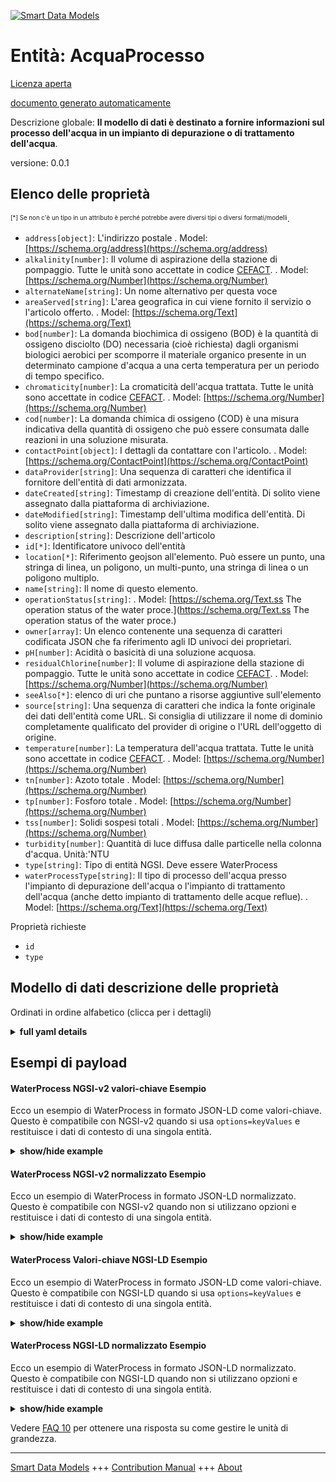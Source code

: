 <!-- 10-Header -->  
[![Smart Data Models](https://smartdatamodels.org/wp-content/uploads/2022/01/SmartDataModels_logo.png "Logo")](https://smartdatamodels.org)  
Entità: AcquaProcesso  
=====================<!-- /10-Header -->  
<!-- 15-License -->  
[Licenza aperta](https://github.com/smart-data-models//dataModel.WasteWater/blob/master/WaterProcess/LICENSE.md)  
[documento generato automaticamente](https://docs.google.com/presentation/d/e/2PACX-1vTs-Ng5dIAwkg91oTTUdt8ua7woBXhPnwavZ0FxgR8BsAI_Ek3C5q97Nd94HS8KhP-r_quD4H0fgyt3/pub?start=false&loop=false&delayms=3000#slide=id.gb715ace035_0_60)  
<!-- /15-License -->  
<!-- 20-Description -->  
Descrizione globale: **Il modello di dati è destinato a fornire informazioni sul processo dell'acqua in un impianto di depurazione o di trattamento dell'acqua**.  
versione: 0.0.1  
<!-- /20-Description -->  
<!-- 30-PropertiesList -->  

## Elenco delle proprietà  

<sup><sub>[*] Se non c'è un tipo in un attributo è perché potrebbe avere diversi tipi o diversi formati/modelli</sub></sup>.  
- `address[object]`: L'indirizzo postale  . Model: [https://schema.org/address](https://schema.org/address)- `alkalinity[number]`: Il volume di aspirazione della stazione di pompaggio. Tutte le unità sono accettate in codice [CEFACT](https://www.unece.org/cefact.html).  . Model: [https://schema.org/Number](https://schema.org/Number)- `alternateName[string]`: Un nome alternativo per questa voce  - `areaServed[string]`: L'area geografica in cui viene fornito il servizio o l'articolo offerto.  . Model: [https://schema.org/Text](https://schema.org/Text)- `bod[number]`: La domanda biochimica di ossigeno (BOD) è la quantità di ossigeno disciolto (DO) necessaria (cioè richiesta) dagli organismi biologici aerobici per scomporre il materiale organico presente in un determinato campione d'acqua a una certa temperatura per un periodo di tempo specifico.  - `chromaticity[number]`: La cromaticità dell'acqua trattata. Tutte le unità sono accettate in codice [CEFACT](https://www.unece.org/cefact.html).  . Model: [https://schema.org/Number](https://schema.org/Number)- `cod[number]`: La domanda chimica di ossigeno (COD) è una misura indicativa della quantità di ossigeno che può essere consumata dalle reazioni in una soluzione misurata.  - `contactPoint[object]`: I dettagli da contattare con l'articolo.  . Model: [https://schema.org/ContactPoint](https://schema.org/ContactPoint)- `dataProvider[string]`: Una sequenza di caratteri che identifica il fornitore dell'entità di dati armonizzata.  - `dateCreated[string]`: Timestamp di creazione dell'entità. Di solito viene assegnato dalla piattaforma di archiviazione.  - `dateModified[string]`: Timestamp dell'ultima modifica dell'entità. Di solito viene assegnato dalla piattaforma di archiviazione.  - `description[string]`: Descrizione dell'articolo  - `id[*]`: Identificatore univoco dell'entità  - `location[*]`: Riferimento geojson all'elemento. Può essere un punto, una stringa di linea, un poligono, un multi-punto, una stringa di linea o un poligono multiplo.  - `name[string]`: Il nome di questo elemento.  - `operationStatus[string]`:   . Model: [https://schema.org/Text.ss The operation status of the water proce.](https://schema.org/Text.ss The operation status of the water proce.)- `owner[array]`: Un elenco contenente una sequenza di caratteri codificata JSON che fa riferimento agli ID univoci dei proprietari.  - `pH[number]`: Acidità o basicità di una soluzione acquosa.  - `residualChlorine[number]`: Il volume di aspirazione della stazione di pompaggio. Tutte le unità sono accettate in codice [CEFACT](https://www.unece.org/cefact.html).  . Model: [https://schema.org/Number](https://schema.org/Number)- `seeAlso[*]`: elenco di uri che puntano a risorse aggiuntive sull'elemento  - `source[string]`: Una sequenza di caratteri che indica la fonte originale dei dati dell'entità come URL. Si consiglia di utilizzare il nome di dominio completamente qualificato del provider di origine o l'URL dell'oggetto di origine.  - `temperature[number]`: La temperatura dell'acqua trattata. Tutte le unità sono accettate in codice [CEFACT](https://www.unece.org/cefact.html).  . Model: [https://schema.org/Number](https://schema.org/Number)- `tn[number]`: Azoto totale  . Model: [https://schema.org/Number](https://schema.org/Number)- `tp[number]`: Fosforo totale  . Model: [https://schema.org/Number](https://schema.org/Number)- `tss[number]`: Solidi sospesi totali  . Model: [https://schema.org/Number](https://schema.org/Number)- `turbidity[number]`: Quantità di luce diffusa dalle particelle nella colonna d'acqua. Unità:'NTU  - `type[string]`: Tipo di entità NGSI. Deve essere WaterProcess  - `waterProcessType[string]`: Il tipo di processo dell'acqua presso l'impianto di depurazione dell'acqua o l'impianto di trattamento dell'acqua (anche detto impianto di trattamento delle acque reflue).  . Model: [https://schema.org/Text](https://schema.org/Text)<!-- /30-PropertiesList -->  
<!-- 35-RequiredProperties -->  
Proprietà richieste  
- `id`  - `type`  <!-- /35-RequiredProperties -->  
<!-- 40-RequiredProperties -->  
<!-- /40-RequiredProperties -->  
<!-- 50-DataModelHeader -->  
## Modello di dati descrizione delle proprietà  
Ordinati in ordine alfabetico (clicca per i dettagli)  
<!-- /50-DataModelHeader -->  
<!-- 60-ModelYaml -->  
<details><summary><strong>full yaml details</strong></summary>    
```yaml  
WaterProcess:    
  description: The data model is intended to provide information about water process at water purification plant or water treatment plant    
  properties:    
    address:    
      description: The mailing address    
      properties:    
        addressCountry:    
          description: 'Property. The country. For example, Spain. Model:''https://schema.org/addressCountry'''    
          type: string    
        addressLocality:    
          description: 'Property. The locality in which the street address is, and which is in the region. Model:''https://schema.org/addressLocality'''    
          type: string    
        addressRegion:    
          description: 'Property. The region in which the locality is, and which is in the country. Model:''https://schema.org/addressRegion'''    
          type: string    
        district:    
          description: 'A district is a type of administrative division that, in some countries, is managed by the local government.'    
          type: string    
        postOfficeBoxNumber:    
          description: 'Property. The post office box number for PO box addresses. For example, 03578. Model:''https://schema.org/postOfficeBoxNumber'''    
          type: string    
        postalCode:    
          description: 'Property. The postal code. For example, 24004. Model:''https://schema.org/https://schema.org/postalCode'''    
          type: string    
        streetAddress:    
          description: 'Property. The street address. Model:''https://schema.org/streetAddress'''    
          type: string    
        streetNr:    
          description: Number identifying a specific property on a public street.    
          type: string    
      type: object    
      x-ngsi:    
        model: https://schema.org/address    
        type: Property    
    alkalinity:    
      description: 'The intake volume of the pump station. All units are accepted in [CEFACT](https://www.unece.org/cefact.html) code.'    
      type: number    
      x-ngsi:    
        model: https://schema.org/Number    
        type: Property    
        units: cubic metre per second    
    alternateName:    
      description: An alternative name for this item    
      type: string    
      x-ngsi:    
        type: Property    
    areaServed:    
      description: The geographic area where a service or offered item is provided    
      type: string    
      x-ngsi:    
        model: https://schema.org/Text    
        type: Property    
    bod:    
      description: Biochemical oxygen demand (BOD) is the amount of dissolved oxygen (DO) needed (i.e. demanded) by aerobic biological organisms to break down organic material present in a given water sample at certain temperature over a specific time period    
      minimum: 0    
      type: number    
      x-ngsi:    
        type: Property    
        units: mg/l    
    chromaticity:    
      description: 'The chromaticity of the processed water. All units are accepted in [CEFACT](https://www.unece.org/cefact.html) code.'    
      type: number    
      x-ngsi:    
        model: https://schema.org/Number    
        type: Property    
        units: none    
    cod:    
      description: Chemical oxygen demand (COD) is an indicative measure of the amount of oxygen that can be consumed by reactions in a measured solution    
      minimum: 0    
      type: number    
      x-ngsi:    
        type: Property    
        units: mg/l    
    contactPoint:    
      description: The details to contact with the item.    
      properties:    
        areaServed:    
          description: Property. The geographic area where a service or offered item is provided. Supersedes serviceArea.    
          type: string    
        availabilityRestriction:    
          anyOf:    
            - description: Property. Array of identifiers format of any NGSI entity.    
              items:    
                maxLength: 256    
                minLength: 1    
                pattern: ^[\w\-\.\{\}\$\+\*\[\]`|~^@!,:\\]+$    
                type: string    
              type: array    
            - description: Property. Array of identifiers format of any NGSI entity.    
              items:    
                format: uri    
                type: string    
              type: array    
          description: 'Relationship. Model:''http://schema.org/hoursAvailable''. This property links a contact point to information about when the contact point is not available. The details are provided using the Opening Hours Specification class.'    
        availableLanguage:    
          anyOf:    
            - anyOf:    
                - type: string    
                - items:    
                    type: string    
                  type: array    
          description: 'Property. Model:''http://schema.org/availableLanguage''. A language someone may use with or at the item, service or place. Please use one of the language codes from the IETF BCP 47 standard. It is implemented the Text option but it could be also Language'    
        contactOption:    
          anyOf:    
            - type: string    
            - items:    
                type: string    
              type: array    
          description: 'Property. Model:''http://schema.org/contactOption''. An option available on this contact point (e.g. a toll-free number or support for hearing-impaired callers).'    
        contactType:    
          description: Property. Contact type of this item.    
          type: string    
        email:    
          description: Property. Email address of owner.    
          format: idn-email    
          type: string    
        faxNumber:    
          description: 'Property. Model:''http://schema.org/Text''. The fax number.'    
          type: string    
        name:    
          description: Property. The name of this item.    
          type: string    
        productSupported:    
          description: 'Property. Model:''http://schema.org/Text''. The product or service this support contact point is related to (such as product support for a particular product line). This can be a specific product or product line (e.g. "iPhone") or a general category of products or services (e.g. "smartphones").'    
          type: string    
        telephone:    
          description: Property. Telephone of this contact.    
          type: string    
        url:    
          description: Property. URL which provides a description or further information about this item.    
          format: uri    
          type: string    
      type: object    
      x-ngsi:    
        model: https://schema.org/ContactPoint    
        type: Property    
    dataProvider:    
      description: A sequence of characters identifying the provider of the harmonised data entity.    
      type: string    
      x-ngsi:    
        type: Property    
    dateCreated:    
      description: Entity creation timestamp. This will usually be allocated by the storage platform.    
      format: date-time    
      type: string    
      x-ngsi:    
        type: Property    
    dateModified:    
      description: Timestamp of the last modification of the entity. This will usually be allocated by the storage platform.    
      format: date-time    
      type: string    
      x-ngsi:    
        type: Property    
    description:    
      description: A description of this item    
      type: string    
      x-ngsi:    
        type: Property    
    id:    
      anyOf: &waterprocess_-_properties_-_owner_-_items_-_anyof    
        - description: Property. Identifier format of any NGSI entity    
          maxLength: 256    
          minLength: 1    
          pattern: ^[\w\-\.\{\}\$\+\*\[\]`|~^@!,:\\]+$    
          type: string    
        - description: Property. Identifier format of any NGSI entity    
          format: uri    
          type: string    
      description: Unique identifier of the entity    
      x-ngsi:    
        type: Property    
    location:    
      description: 'Geojson reference to the item. It can be Point, LineString, Polygon, MultiPoint, MultiLineString or MultiPolygon'    
      oneOf:    
        - description: GeoProperty. Geojson reference to the item. Point    
          properties:    
            bbox:    
              items:    
                type: number    
              minItems: 4    
              type: array    
            coordinates:    
              items:    
                type: number    
              minItems: 2    
              type: array    
            type:    
              enum:    
                - Point    
              type: string    
          required:    
            - type    
            - coordinates    
          title: GeoJSON Point    
          type: object    
        - description: GeoProperty. Geojson reference to the item. LineString    
          properties:    
            bbox:    
              items:    
                type: number    
              minItems: 4    
              type: array    
            coordinates:    
              items:    
                items:    
                  type: number    
                minItems: 2    
                type: array    
              minItems: 2    
              type: array    
            type:    
              enum:    
                - LineString    
              type: string    
          required:    
            - type    
            - coordinates    
          title: GeoJSON LineString    
          type: object    
        - description: GeoProperty. Geojson reference to the item. Polygon    
          properties:    
            bbox:    
              items:    
                type: number    
              minItems: 4    
              type: array    
            coordinates:    
              items:    
                items:    
                  items:    
                    type: number    
                  minItems: 2    
                  type: array    
                minItems: 4    
                type: array    
              type: array    
            type:    
              enum:    
                - Polygon    
              type: string    
          required:    
            - type    
            - coordinates    
          title: GeoJSON Polygon    
          type: object    
        - description: GeoProperty. Geojson reference to the item. MultiPoint    
          properties:    
            bbox:    
              items:    
                type: number    
              minItems: 4    
              type: array    
            coordinates:    
              items:    
                items:    
                  type: number    
                minItems: 2    
                type: array    
              type: array    
            type:    
              enum:    
                - MultiPoint    
              type: string    
          required:    
            - type    
            - coordinates    
          title: GeoJSON MultiPoint    
          type: object    
        - description: GeoProperty. Geojson reference to the item. MultiLineString    
          properties:    
            bbox:    
              items:    
                type: number    
              minItems: 4    
              type: array    
            coordinates:    
              items:    
                items:    
                  items:    
                    type: number    
                  minItems: 2    
                  type: array    
                minItems: 2    
                type: array    
              type: array    
            type:    
              enum:    
                - MultiLineString    
              type: string    
          required:    
            - type    
            - coordinates    
          title: GeoJSON MultiLineString    
          type: object    
        - description: GeoProperty. Geojson reference to the item. MultiLineString    
          properties:    
            bbox:    
              items:    
                type: number    
              minItems: 4    
              type: array    
            coordinates:    
              items:    
                items:    
                  items:    
                    items:    
                      type: number    
                    minItems: 2    
                    type: array    
                  minItems: 4    
                  type: array    
                type: array    
              type: array    
            type:    
              enum:    
                - MultiPolygon    
              type: string    
          required:    
            - type    
            - coordinates    
          title: GeoJSON MultiPolygon    
          type: object    
      x-ngsi:    
        type: GeoProperty    
    name:    
      description: The name of this item.    
      type: string    
      x-ngsi:    
        type: Property    
    operationStatus:    
      description: ""    
      enum:    
        - normal    
        - watch    
        - warning    
      type: string    
      x-ngsi:    
        model: 'https://schema.org/Text.ss The operation status of the water proce.'    
        type: Property    
    owner:    
      description: A List containing a JSON encoded sequence of characters referencing the unique Ids of the owner(s)    
      items:    
        anyOf: *waterprocess_-_properties_-_owner_-_items_-_anyof    
        description: Property. Unique identifier of the entity    
      type: array    
      x-ngsi:    
        type: Property    
    pH:    
      description: Acidity or basicity of an aqueous solution.    
      maximum: 14    
      minimum: 0    
      type: number    
      x-ngsi:    
        type: Property    
    residualChlorine:    
      description: 'The intake volume of the pump station. All units are accepted in [CEFACT](https://www.unece.org/cefact.html) code.'    
      type: number    
      x-ngsi:    
        model: https://schema.org/Number    
        type: Property    
        units: cubic metre per second    
    seeAlso:    
      description: list of uri pointing to additional resources about the item    
      oneOf:    
        - items:    
            format: uri    
            type: string    
          minItems: 1    
          type: array    
        - format: uri    
          type: string    
      x-ngsi:    
        type: Property    
    source:    
      description: 'A sequence of characters giving the original source of the entity data as a URL. Recommended to be the fully qualified domain name of the source provider, or the URL to the source object.'    
      type: string    
      x-ngsi:    
        type: Property    
    temperature:    
      description: 'The temperature of the processed water. All units are accepted in [CEFACT](https://www.unece.org/cefact.html) code.'    
      type: number    
      x-ngsi:    
        model: https://schema.org/Number    
        type: Property    
        units: celsius    
    tn:    
      description: Total nitrogen    
      type: number    
      x-ngsi:    
        model: https://schema.org/Number    
        type: Property    
        units: mg/l    
    tp:    
      description: Total phosphorus    
      type: number    
      x-ngsi:    
        model: https://schema.org/Number    
        type: Property    
        units: mg/l    
    tss:    
      description: Total suspended solids    
      minimum: 0    
      type: number    
      x-ngsi:    
        model: https://schema.org/Number    
        type: Property    
        units: mg/l    
    turbidity:    
      description: 'Amount of light scattered by particles in the water column. Unit:''NTU'    
      minimum: 0    
      type: number    
      x-ngsi:    
        type: Property    
    type:    
      description: NGSI Entity type. It has to be WaterProcess    
      enum:    
        - WaterProcess    
      type: string    
      x-ngsi:    
        type: Property    
    waterProcessType:    
      description: The type of water process at water purification plant or water treatment plant (aka. waste water treatment plant).    
      enum:    
        - inflow    
        - sedimentation    
        - filtration    
        - disinfection    
        - waterTreatment    
        - primarySedimentation    
        - bioreactor    
        - effluent    
      type: string    
      x-ngsi:    
        model: https://schema.org/Text    
        type: Property    
  required:    
    - id    
    - type    
  type: object    
  x-derived-from: ""    
  x-disclaimer: 'Redistribution and use in source and binary forms, with or without modification, are permitted  provided that the license conditions are met. Copyleft (c) 2022 Contributors to Smart Data Models Program'    
  x-license-url: https://github.com/smart-data-models/dataModel.WasteWater/blob/master/WaterProcess/LICENSE.md    
  x-model-schema: https://smart-data-models.github.io/dataModel.WasteWater/schema.json    
  x-model-tags: ""    
  x-version: 0.0.1    
```  
</details>    
<!-- /60-ModelYaml -->  
<!-- 70-MiddleNotes -->  
<!-- /70-MiddleNotes -->  
<!-- 80-Examples -->  
## Esempi di payload  
#### WaterProcess NGSI-v2 valori-chiave Esempio  
Ecco un esempio di WaterProcess in formato JSON-LD come valori-chiave. Questo è compatibile con NGSI-v2 quando si usa `options=keyValues` e restituisce i dati di contesto di una singola entità.  
<details><summary><strong>show/hide example</strong></summary>    
```json  
{  
  "id": "urn:waterdna:haemil:WaterProcess_01",  
  "type": "WaterProcess",  
  "location": {  
    "type": "Point",  
    "coordinates": [  
      127.266663,  
      36.524677  
    ]  
  },  
  "name": "inflow process at water treatment plant 1",  
  "waterProcessType": "inflow",  
  "tn": 73.152,  
  "tp": 6.1,  
  "tss": 130.9  
}  
```  
</details>  
#### WaterProcess NGSI-v2 normalizzato Esempio  
Ecco un esempio di WaterProcess in formato JSON-LD normalizzato. Questo è compatibile con NGSI-v2 quando non si utilizzano opzioni e restituisce i dati di contesto di una singola entità.  
<details><summary><strong>show/hide example</strong></summary>    
```json  
{  
  "id": "urn:waterdna:haemil:WaterProcess_01",  
  "type": "WaterProcess",  
  "location": {  
    "type": "geo:sjon",  
    "value": {  
      "type": "Point",  
      "coordinates": [  
        127.266663,  
        36.524677  
      ]  
    }  
  },  
  "name": {  
    "type": "Text",  
    "value": "inflow process at water treatment plant 1"  
  },  
  "waterProcessType": {  
    "type": "Text",  
    "value": "inflow"  
  },  
  "tn": {  
    "type": "Number",  
    "value": 73.152  
  },  
  "tp": {  
    "type": "Number",  
    "value": 6.1  
  },  
  "tss": {  
    "type": "Number",  
    "value": 130.9  
  }  
}  
```  
</details>  
#### WaterProcess Valori-chiave NGSI-LD Esempio  
Ecco un esempio di WaterProcess in formato JSON-LD come valori-chiave. Questo è compatibile con NGSI-LD quando si usa `options=keyValues` e restituisce i dati di contesto di una singola entità.  
<details><summary><strong>show/hide example</strong></summary>    
```json  
{  
  "id": "urn:waterdna:haemil:WaterProcess_01",  
  "type": "WaterProcess",  
  "location": {  
    "type": "Point",  
    "coordinates": [  
      127.266663,  
      36.524677  
    ]  
  },  
  "name": "inflow process at water treatment plant 1",  
  "waterProcessType": "inflow",  
  "tn": 73.152,  
  "tp": 6.1,  
  "tss": 130.9,  
  "@context": [  
    "https://uri.etsi.org/ngsi-ld/v1/ngsi-ld-core-context.jsonld",  
    "http://uri.citydatahub.kr/ngsi-ld/water.jsonld"  
  ]  
}  
```  
</details>  
#### WaterProcess NGSI-LD normalizzato Esempio  
Ecco un esempio di WaterProcess in formato JSON-LD normalizzato. Questo è compatibile con NGSI-LD quando non si utilizzano opzioni e restituisce i dati di contesto di una singola entità.  
<details><summary><strong>show/hide example</strong></summary>    
```json  
{  
  "id": "urn:waterdna:haemil:WaterProcess_01",  
  "type": "WaterProcess",  
  "location": {  
    "type": "GeoProperty",  
    "value": {  
      "type": "Point",  
      "coordinates": [  
        127.266663,  
        36.524677  
      ]  
    }  
  },  
  "name": {  
    "type": "Property",  
    "value": "inflow process at water treatment plant 1"  
  },  
  "waterProcessType": {  
    "type": "Property",  
    "value": "inflow"  
  },  
  "tn": {  
    "type": "Property",  
    "value": 73.152  
  },  
  "tp": {  
    "type": "Property",  
    "value": 6.1  
  },  
  "tss": {  
    "type": "Property",  
    "value": 130.9  
  },  
  "@context": [  
    "https://uri.etsi.org/ngsi-ld/v1/ngsi-ld-core-context.jsonld",  
    "http://uri.citydatahub.kr/ngsi-ld/water.jsonld"  
  ]  
}  
```  
</details><!-- /80-Examples -->  
<!-- 90-FooterNotes -->  
<!-- /90-FooterNotes -->  
<!-- 95-Units -->  
Vedere [FAQ 10](https://smartdatamodels.org/index.php/faqs/) per ottenere una risposta su come gestire le unità di grandezza.  
<!-- /95-Units -->  
<!-- 97-LastFooter -->  
---  
[Smart Data Models](https://smartdatamodels.org) +++ [Contribution Manual](https://bit.ly/contribution_manual) +++ [About](https://bit.ly/Introduction_SDM)<!-- /97-LastFooter -->  
